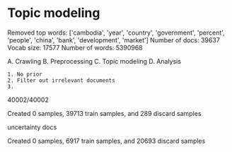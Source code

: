 # Topic modeling

Removed top words: ['cambodia', 'year', 'country', 'government', 'percent', 'people', 'china', 'bank', 'development', 'market']
Number of docs: 39637
Vocab size: 17577
Number of words: 5390968

A. Crawling
B. Preprocessing
C. Topic modeling
D. Analysis

    1. No prior
    2. Filter out irrelevant documents
    3.

40002/40002

Created 0 samples, 39713 train samples, and 289 discard samples


uncertainty docs

 Created 0 samples, 6917 train samples, and 20693 discard samples
